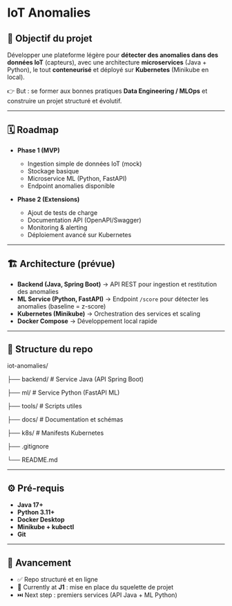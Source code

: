 # IoT Anomalies

## 🚀 Objectif du projet
Développer une plateforme légère pour **détecter des anomalies dans des données IoT** (capteurs), avec une architecture **microservices** (Java + Python), le tout **conteneurisé** et déployé sur **Kubernetes** (Minikube en local).  

👉 But : se former aux bonnes pratiques **Data Engineering / MLOps** et construire un projet structuré et évolutif.  

---

## 🗓️ Roadmap
- **Phase 1 (MVP)**  
  - Ingestion simple de données IoT (mock)  
  - Stockage basique  
  - Microservice ML (Python, FastAPI)  
  - Endpoint anomalies disponible  

- **Phase 2 (Extensions)**  
  - Ajout de tests de charge  
  - Documentation API (OpenAPI/Swagger)  
  - Monitoring & alerting  
  - Déploiement avancé sur Kubernetes  

---

## 🏗️ Architecture (prévue)
- **Backend (Java, Spring Boot)** → API REST pour ingestion et restitution des anomalies  
- **ML Service (Python, FastAPI)** → Endpoint `/score` pour détecter les anomalies (baseline = z-score)  
- **Kubernetes (Minikube)** → Orchestration des services et scaling  
- **Docker Compose** → Développement local rapide  

---

## 📂 Structure du repo

iot-anomalies/

├── backend/ # Service Java (API Spring Boot)

├── ml/ # Service Python (FastAPI ML)

├── tools/ # Scripts utiles

├── docs/ # Documentation et schémas

├── k8s/ # Manifests Kubernetes

├── .gitignore

└── README.md

---

## ⚙️ Pré-requis
- **Java 17+**
- **Python 3.11+**
- **Docker Desktop**
- **Minikube + kubectl**
- **Git**

---

## 📌 Avancement
- ✅ Repo structuré et en ligne  
- 🔄 Currently at **J1** : mise en place du squelette de projet  
- ⏭️ Next step : premiers services (API Java + ML Python)  





